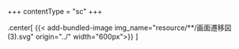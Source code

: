 +++
contentType = "sc"
+++

.center[
{{< add-bundled-image img_name="resource/**/画面遷移図(3).svg" origin="../" width="600px">}}
]

